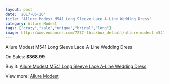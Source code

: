 ```yaml
---
layout: post
date: '2017-05-20'
title: "Allure Modest M541 Long Sleeve Lace A-Line Wedding Dress"
category: Allure Modest
tags: ["crazy","sale","unique","bridal","long"]
image: http://www.eudances.com/7277-thickbox_default/allure-modest-m541-long-sleeve-lace-a-line-wedding-dress.jpg
---
```

Allure Modest M541 Long Sleeve Lace A-Line Wedding Dress

On Sales: **$368.99**
<a href="https://www.eudances.com/en/allure-modest/2621-allure-modest-m541-long-sleeve-lace-a-line-wedding-dress.html"><amp-img layout="responsive" width="600" height="600" src="//www.eudances.com/7277-thickbox_default/allure-modest-m541-long-sleeve-lace-a-line-wedding-dress.jpg" alt="Allure Modest M541 Long Sleeve Lace A-Line Wedding Dress 0" /></a>
<a href="https://www.eudances.com/en/allure-modest/2621-allure-modest-m541-long-sleeve-lace-a-line-wedding-dress.html"><amp-img layout="responsive" width="600" height="600" src="//www.eudances.com/7279-thickbox_default/allure-modest-m541-long-sleeve-lace-a-line-wedding-dress.jpg" alt="Allure Modest M541 Long Sleeve Lace A-Line Wedding Dress 1" /></a>
<a href="https://www.eudances.com/en/allure-modest/2621-allure-modest-m541-long-sleeve-lace-a-line-wedding-dress.html"><amp-img layout="responsive" width="600" height="600" src="//www.eudances.com/7278-thickbox_default/allure-modest-m541-long-sleeve-lace-a-line-wedding-dress.jpg" alt="Allure Modest M541 Long Sleeve Lace A-Line Wedding Dress 2" /></a>

Buy it: [Allure Modest M541 Long Sleeve Lace A-Line Wedding Dress](https://www.eudances.com/en/allure-modest/2621-allure-modest-m541-long-sleeve-lace-a-line-wedding-dress.html "Allure Modest M541 Long Sleeve Lace A-Line Wedding Dress")

View more: [Allure Modest](https://www.eudances.com/en/38-allure-modest "Allure Modest")